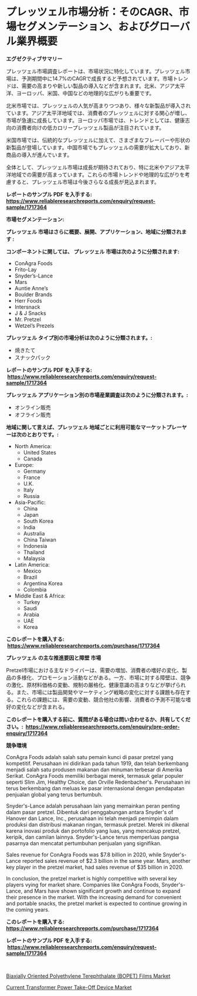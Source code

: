 <p><h1>プレッツェル市場分析：そのCAGR、市場セグメンテーション、およびグローバル業界概要</h1></p><p><strong>エグゼクティブサマリー</strong></p>
<p><p>プレッツェル市場調査レポートは、市場状況に特化しています。プレッツェル市場は、予測期間中に14.7%のCAGRで成長すると予想されています。市場トレンドは、需要の高まりや新しい製品の導入などが含まれます。北米、アジア太平洋、ヨーロッパ、米国、中国などの地理的な広がりも重要です。</p><p>北米市場では、プレッツェルの人気が高まりつつあり、様々な新製品が導入されています。アジア太平洋地域では、消費者のプレッツェルに対する関心が増し、市場が急速に成長しています。ヨーロッパ市場では、トレンドとしては、健康志向の消費者向けの低カロリープレッツェル製品が注目されています。</p><p>米国市場では、伝統的なプレッツェルに加えて、さまざまなフレーバーや形状の新製品が登場しています。中国市場でもプレッツェルの需要が拡大しており、新商品の導入が進んでいます。</p><p>全体として、プレッツェル市場は成長が期待されており、特に北米やアジア太平洋地域での需要が高まっています。これらの市場トレンドや地理的な広がりを考慮すると、プレッツェル市場は今後さらなる成長が見込まれます。</p></p>
<p><strong>レポートのサンプル PDF を入手する: <a href="https://www.reliableresearchreports.com/enquiry/request-sample/1717364">https://www.reliableresearchreports.com/enquiry/request-sample/1717364</a></strong></p>
<p><strong>市場セグメンテーション:</strong></p>
<p><strong> プレッツェル 市場はさらに概要、展開、アプリケーション、地域に分類されます :</strong></p>
<p><strong>コンポーネントに関しては、 プレッツェル 市場は次のように分類されます: &nbsp;</strong></p>
<p><ul><li>ConAgra Foods</li><li>Frito-Lay</li><li>Snyder’s-Lance</li><li>Mars</li><li>Auntie Anne’s</li><li>Boulder Brands</li><li>Herr Foods</li><li>Intersnack</li><li>J & J Snacks</li><li>Mr. Pretzel</li><li>Wetzel’s Prezels</li></ul></p>
<p><strong> プレッツェル タイプ別の市場分析は次のように分類されます。:</strong></p>
<p><ul><li>焼きたて</li><li>スナックパック</li></ul></p>
<p><strong>レポートのサンプル PDF を入手する: &nbsp;<a href="https://www.reliableresearchreports.com/enquiry/request-sample/1717364">https://www.reliableresearchreports.com/enquiry/request-sample/1717364</a></strong></p>
<p><strong> プレッツェル アプリケーション別の市場産業調査は次のように分類されます。:</strong></p>
<p><ul><li>オンライン販売</li><li>オフライン販売</li></ul></p>
<p><strong>地域に関して言えば、プレッツェル 地域ごとに利用可能なマーケットプレーヤーは次のとおりです。:</strong></p>
<p><ul>
    <li>
        North America:
        <ul>
            <li>United States</li>
            <li>Canada</li>
        </ul>
    </li>
    <li>
        Europe:
        <ul>
            <li>Germany</li>
            <li>France</li>
            <li>U.K.</li>
            <li>Italy</li>
            <li>Russia</li>
        </ul>
    </li>
    <li>
        Asia-Pacific:
        <ul>
            <li>China</li>
            <li>Japan</li>
            <li>South Korea</li>
            <li>India</li>
            <li>Australia</li>
            <li>China Taiwan</li>
            <li>Indonesia</li>
            <li>Thailand</li>
            <li>Malaysia</li>
        </ul>
    </li>
    <li>
        Latin America:
        <ul>
            <li>Mexico</li>
            <li>Brazil</li>
            <li>Argentina Korea</li>
            <li>Colombia</li>
        </ul>
    </li>
    <li>
        Middle East & Africa:
        <ul>
            <li>Turkey</li>
            <li>Saudi</li>
            <li>Arabia</li>
            <li>UAE</li>
            <li>Korea</li>
        </ul>
    </li>
    </ul></p>
<p><strong>このレポートを購入する: &nbsp;<a href="https://www.reliableresearchreports.com/purchase/1717364">https://www.reliableresearchreports.com/purchase/1717364</a></strong></p>
<p><strong>プレッツェル の主な推進要因と障壁 市場</strong></p>
<p><p>Pretzel市場における主なドライバーは、需要の増加、消費者の嗜好の変化、製品の多様化、プロモーション活動などがある。一方、市場に対する障壁は、競争の激化、原材料価格の変動、規制の厳格化、健康意識の高まりなどが挙げられる。また、市場には製品開発やマーケティング戦略の変化に対する課題も存在する。これらの課題には、需要の変動、競合他社の影響、消費者の予測不可能な嗜好の変化などが含まれる。</p></p>
<p><strong>このレポートを購入する前に、質問がある場合は問い合わせるか、共有してください。:&nbsp; <a href="https://www.reliableresearchreports.com/enquiry/pre-order-enquiry/1717364">https://www.reliableresearchreports.com/enquiry/pre-order-enquiry/1717364</a></strong></p>
<p><strong>競争環境</strong></p>
<p><p>ConAgra Foods adalah salah satu pemain kunci di pasar pretzel yang kompetitif. Perusahaan ini didirikan pada tahun 1919, dan telah berkembang menjadi salah satu produsen makanan dan minuman terbesar di Amerika Serikat. ConAgra Foods memiliki berbagai merek, termasuk gelar populer seperti Slim Jim, Healthy Choice, dan Orville Redenbacher's. Perusahaan ini terus berkembang dan meluas ke pasar internasional dengan pendapatan penjualan global yang terus bertumbuh.</p><p>Snyder's-Lance adalah perusahaan lain yang memainkan peran penting dalam pasar pretzel. Dibentuk dari penggabungan antara Snyder's of Hanover dan Lance, Inc., perusahaan ini telah menjadi pemimpin dalam produksi dan distribusi makanan ringan, termasuk pretzel. Merek ini dikenal karena inovasi produk dan portofolio yang luas, yang mencakup pretzel, keripik, dan camilan lainnya. Snyder's-Lance terus memperluas pangsa pasarnya dan mencatat pertumbuhan penjualan yang signifikan.</p><p>Sales revenue for ConAgra Foods was $7.8 billion in 2020, while Snyder's-Lance reported sales revenue of $2.3 billion in the same year. Mars, another key player in the pretzel market, had sales revenue of $35 billion in 2020.</p><p>In conclusion, the pretzel market is highly competitive with several key players vying for market share. Companies like ConAgra Foods, Snyder's-Lance, and Mars have shown significant growth and continue to expand their presence in the market. With the increasing demand for convenient and portable snacks, the pretzel market is expected to continue growing in the coming years.</p></p>
<p><strong>このレポートを購入する: &nbsp; <a href="https://www.reliableresearchreports.com/purchase/1717364">https://www.reliableresearchreports.com/purchase/1717364</a></strong></p>
<p><strong>レポートのサンプル PDF を入手する: &nbsp;<a href="https://www.reliableresearchreports.com/enquiry/request-sample/1717364">https://www.reliableresearchreports.com/enquiry/request-sample/1717364</a></strong><strong></strong></p>
<p>&nbsp;</p>
<p><p><a href="https://github.com/Sarissaschmalingtr6fz2739/Market-Research-Report-List-1/blob/main/biaxially-oriented-polyethylene-terephthalate-bopet-films-market.md">Biaxially Oriented Polyethylene Terephthalate (BOPET) Films Market</a></p><p><a href="https://five-trouble-98a.notion.site/Current-Transformer-Power-Take-Off-Device-Market-Insights-Market-Players-and-Forecast-Till-2031-7aeb30011c5c47ffb4a517f94d9fcf41">Current Transformer Power Take-Off Device Market</a></p></p>